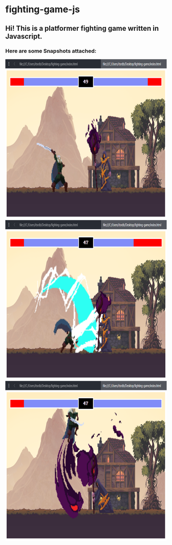 # fighting-game-js
## Hi! This is a platformer fighting game written in Javascript.

### Here are some Snapshots attached:
<img src="https://github.com/itsrdb/fighting-game-js/raw/master/img/snaps/1.png" height="500"></img>
<img src="https://github.com/itsrdb/fighting-game-js/raw/master/img/snaps/2.png" height="500"></img>
<img src="https://github.com/itsrdb/fighting-game-js/raw/master/img/snaps/3.png" height="500"></img>
